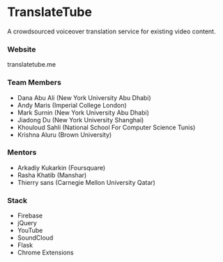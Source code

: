 # TranslateTube

A crowdsourced voiceover translation service for existing video content.

### Website

translatetube.me

### Team Members

* Dana Abu Ali (New York University Abu Dhabi)
* Andy Maris (Imperial College London)
* Mark Surnin (New York University Abu Dhabi)
* Jiadong Du (New York University Shanghai)
* Khouloud Sahli (National School For Computer Science Tunis)
* Krishna Aluru (Brown University)

### Mentors

* Arkadiy Kukarkin (Foursquare)
* Rasha Khatib (Manshar)
* Thierry sans (Carnegie Mellon University Qatar)

### Stack
* Firebase
* jQuery
* YouTube
* SoundCloud
* Flask
* Chrome Extensions
